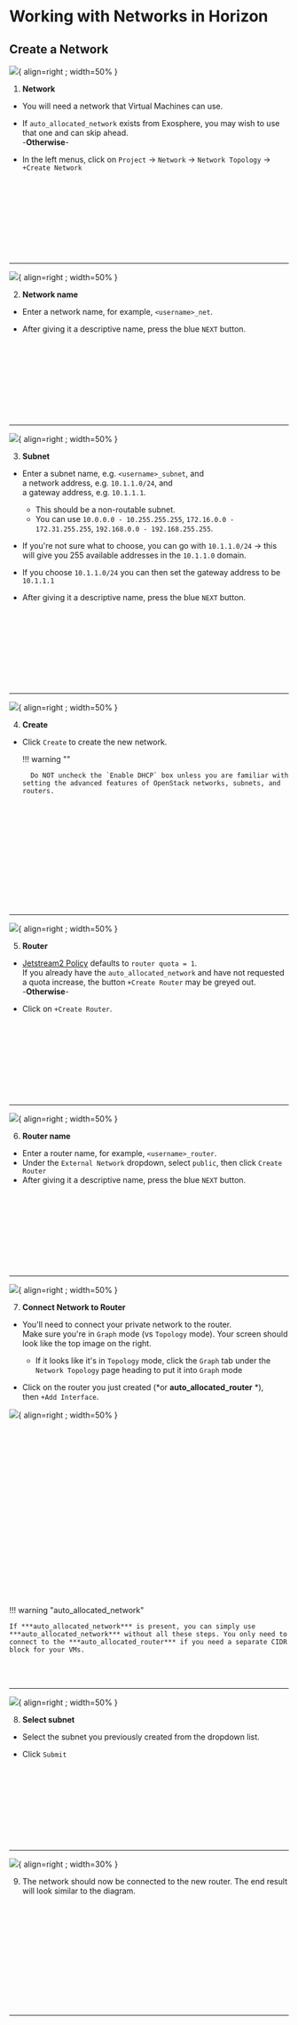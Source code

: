# Working with Networks in Horizon

## Create a Network

![](../../images/horizon_create_network.webp){ align=right ; width=50% }

1. **Network**

* You will need a network that Virtual Machines can use.

* If `auto_allocated_network` exists from Exosphere, you may wish to use that one and can skip ahead.</br>-**Otherwise**-</br>

* In the left menus, click on `Project` → `Network` → `Network Topology` → `+Create Network`

</br></br></br></br></br></br></br></br>

---

![](../../images/horizon_network_name.webp){ align=right ; width=50% }

2. **Network name**

* Enter a network name, for example, `<username>_net`.

* After giving it a descriptive name, press the blue `NEXT` button.

</br></br></br></br></br></br></br></br>

---

![](../../images/horizon_subnet.webp){ align=right ; width=50% }

3. **Subnet**

* Enter a subnet name, e.g. `<username>_subnet`, and </br>a network address, e.g. `10.1.1.0/24`, and </br>a gateway address, e.g. `10.1.1.1`.

    * This should be a non-routable subnet.
    * You can use `10.0.0.0 - 10.255.255.255`, `172.16.0.0 - 172.31.255.255`, `192.168.0.0 - 192.168.255.255`.

* If you're not sure what to choose, you can go with `10.1.1.0/24` → this will give you 255 available addresses in the `10.1.1.0` domain.

* If you choose `10.1.1.0/24` you can then set the gateway address to be `10.1.1.1`

* After giving it a descriptive name, press the blue `NEXT` button.

</br></br></br></br></br></br></br></br>

---

![](../../images/horizon_network_dhcp.webp){ align=right ; width=50% }

4. **Create**

* Click `Create` to create the new network.

    !!! warning ""

        Do NOT uncheck the `Enable DHCP` box unless you are familiar with setting the advanced features of OpenStack networks, subnets, and routers.

</br></br></br></br></br></br></br></br></br></br></br>

---

![](../../images/horizon_create_router.jpg){ align=right ; width=50% }

5. **Router**

* [Jetstream2 Policy](../../general/policies.md) defaults to `router quota = 1`.</br>If you already have the `auto_allocated_network` and have not requested a quota increase, the button `+Create Router` may be greyed out.</br>-**Otherwise**-</br>

* Click on `+Create Router`.

</br></br></br></br></br></br></br></br>

---

![](../../images/horizon_router_name.jpg){ align=right ; width=50% }

6. **Router name**

* Enter a router name, for example, `<username>_router`.
* Under the `External Network` dropdown, select `public`, then click `Create Router`
* After giving it a descriptive name, press the blue `NEXT` button.

</br></br></br></br></br></br></br></br>

---

![](../../images/horizon_net_top_graph.webp){ align=right ; width=50% }

7. **Connect Network to Router**

* You'll need to connect your private network to the router.</br>Make sure  you're in `Graph` mode (vs `Topology` mode). Your screen should look like the top image on the right.
    * If it looks like it's in `Topology` mode, click the `Graph` tab under the `Network Topology` page heading to put it into `Graph` mode

* Click on the router you just created (*or **auto_allocated_router** *),</br>then `+Add Interface`.

![](../../images/horizon_net_interface.jpg){ align=right ; width=50% }

</br></br></br></br></br></br></br></br></br></br></br></br></br></br></br></br></br></br>

!!! warning "auto_allocated_network"

    If ***auto_allocated_network*** is present, you can simply use ***auto_allocated_network*** without all these steps. You only need to connect to the ***auto_allocated_router*** if you need a separate CIDR block for your VMs.

</br></br>

---

![](../../images/horizon_router-add.png){ align=right ; width=50% }

8. **Select subnet**

* Select the subnet you previously created from the dropdown list.

* Click `Submit`

</br></br></br></br></br></br></br></br>

---

![](../../images/horizon_network_final.webp){ align=right ; width=30% }

9. The network should now be connected to the new router.  The end result will look similar to the diagram.

</br></br></br></br></br></br></br></br></br></br></br>

---
